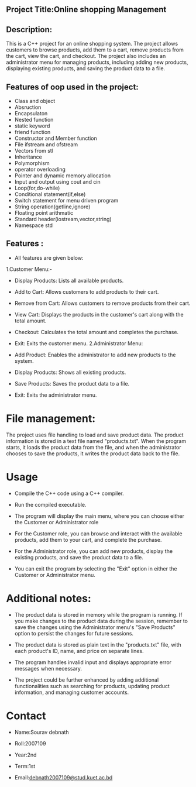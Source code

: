 
## Project Title:Online shopping  Management


## Description:


This is a C++ project for an online shopping system. The project allows customers to browse products, add them to a cart, remove products from the cart, view the cart, and checkout. The project also includes an administrator menu for managing products, including adding new products, displaying existing products, and saving the product data to a file.

##  Features of oop used in the project: 


- Class and object
- Absruction
- Encapsulaton
- Nested function
- static keyword
- friend function 
- Constructor and Member function
- File ifstream and ofstream 
- Vectors from stl
- Inheritance
- Polymorphism
- operator overloading
- Pointer and dynamic memory allocation 
- Input and output using cout and cin
- Loop(for,do-while)
- Conditional statement(if,else)
- Switch statement for menu driven program
- String operation(getline,ignore)
- Floating point arithmatic
- Standard header(iostream,vector,string)
- Namespace std

## Features :

- All features are given below:


1.Customer Menu:-

- Display Products: Lists all available products.
- Add to Cart: Allows customers to add products to  their cart.
- Remove from Cart: Allows customers to remove products from their cart.
- View Cart: Displays the products in the customer's cart along with the total amount.
- Checkout: Calculates the total amount and completes the purchase.
- Exit: Exits the customer menu.
2.Administrator Menu:

- Add Product: Enables the administrator to add new products to the system.

- Display Products: Shows all existing products.

- Save Products: Saves the product data to a file.

- Exit: Exits the administrator menu.
# File management:

The project uses file handling to load and save product data. The product information is stored in a text file named "products.txt". When the program starts, it loads the product data from the file, and when the administrator chooses to save the products, it writes the product data back to the file.
# Usage

- Compile the C++ code using a C++ compiler.

- Run the compiled executable.

- The program will display the main menu, where you can choose either the Customer or Administrator role

- For the Customer role, you can browse and interact with the available products, add them to your cart, and complete the purchase.

- For the Administrator role, you can add new products, display the existing products, and save the product data to a file.

- You can exit the program by selecting the "Exit" option in either the Customer or Administrator menu.
# Additional notes:

- The product data is stored in memory while the program is running. If you make changes to the product data during the session, remember to save the changes using the Administrator menu's "Save Products" option to persist the changes for future sessions.

- The product data is stored as plain text in the "products.txt" file, with each product's ID, name, and price on separate lines.

- The program handles invalid input and displays appropriate error messages when necessary.

- The project could be further enhanced by adding additional functionalities such as searching for products, updating product information, and managing customer accounts.

# Contact 

- Name:Sourav debnath

- Roll:2007109 

- Year:2nd

- Term:1st 

- Email:debnath2007109@stud.kuet.ac.bd



